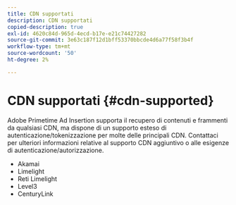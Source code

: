 ```yaml
---
title: CDN supportati
description: CDN supportati
copied-description: true
exl-id: 4620c84d-965d-4ecd-b17e-e21c74427282
source-git-commit: 3e63c187f12d1bff53370bbcde4d6a77f58f3b4f
workflow-type: tm+mt
source-wordcount: '50'
ht-degree: 2%

---
```


# CDN supportati {#cdn-supported}

Adobe Primetime Ad Insertion supporta il recupero di contenuti e frammenti da qualsiasi CDN, ma dispone di un supporto esteso di autenticazione/tokenizzazione per molte delle principali CDN.  Contattaci per ulteriori informazioni relative al supporto CDN aggiuntivo o alle esigenze di autenticazione/autorizzazione.

* Akamai
* Limelight
* Reti Limelight
* Level3
* CenturyLink
